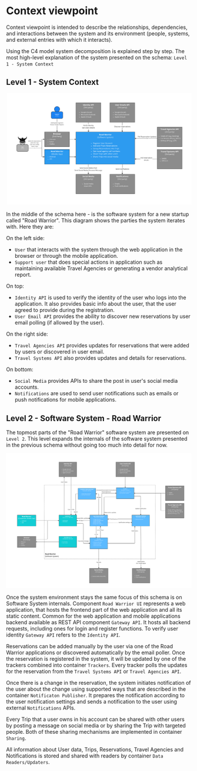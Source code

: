 # Context viewpoint
Context viewpoint is intended to describe the relationships, dependencies, and interactions between the system and its environment (people, systems, and external entries with which it interacts).

Using the C4 model system decomposition is explained step by step. The most high-level explanation of the system presented on the schema: ``Level 1 - System Context``

## Level 1 - System Context

![Level 1 - System Context](/context_viewpoint/images/Level-1-System-Context.svg)

In the middle of the schema here - is the software system for a new startup called "Road Warrior". This diagram shows the parties the system iterates with. Here they are:

On the left side:
 * ``User`` that interacts with the system through the web application in the browser or through the mobile application.
 * ``Support user`` that does special actions in application such as maintaining available Travel Agencies or generating a vendor analytical report.

On top:
* ``Identity API`` is used to verify the identity of the user who logs into the application. It also provides basic info about the user, that the user agreed to provide during the registration.
* ``User Email API`` provides the ability to discover new reservations by user email polling (if allowed by the user).

On the right side:
* ``Travel Agencies API`` provides updates for reservations that were added by users or discovered in user email.
* ``Travel Systems API`` also provides updates and details for reservations.

On bottom:
* ``Social Media`` provides APIs to share the post in user's social media accounts.
* ``Notifications`` are used to send user notifications such as emails or push notifications for mobile applications.

## Level 2 - Software System - Road Warrior
The topmost parts of the "Road Warrior" software system are presented on ``Level 2``. This level expands the internals of the software system presented in the previous schema without going too much into detail for now.

![Level 2 - Software System - Road Warrior](/context_viewpoint/images/Level-2-Software-System-Road-Warrior.svg)

Once the system environment stays the same focus of this schema is on Software System internals. Component ``Road Warrior UI`` represents a web application, that hosts the frontend part of the web application and all its static content. Common for the web application and mobile applications backend available as REST API component ``Gateway API``. It hosts all backend requests, including ones for login and register functions. To verify user identity ``Gateway API`` refers to the ``Identity API``.

Reservations can be added manually by the user via one of the Road Warrior applications or discovered automatically by the email poller. Once the reservation is registered in the system, it will be updated by one of the trackers combined into container ``Trackers``. Every tracker polls the updates for the reservation from the ``Travel Systems API`` or ``Travel Agencies API``.

Once there is a change in the reservation, the system initiates notification of the user about the change using supported ways that are described in the container ``Notificaton Publisher``. It prepares the notification according to the user notification settings and sends a notification to the user using external ``Notifications`` APIs.

Every Trip that a user owns in his account can be shared with other users by posting a message on social media or by sharing the Trip with targeted people. Both of these sharing mechanisms are implemented in container ``Sharing``.

All information about User data, Trips, Reservations, Travel Agencies and Notifications is stored and shared with readers by container `Data Readers/Updaters`.